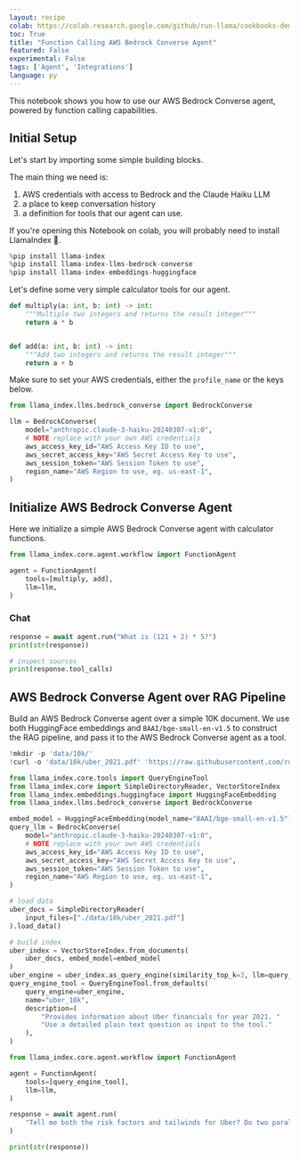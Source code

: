 ```yaml
---
layout: recipe
colab: https://colab.research.google.com/github/run-llama/cookbooks-demo/blob/main/notebooks/agent/bedrock_converse_agent.ipynb
toc: True
title: "Function Calling AWS Bedrock Converse Agent"
featured: False
experimental: False
tags: ['Agent', 'Integrations']
language: py
---
```

This notebook shows you how to use our AWS Bedrock Converse agent, powered by function calling capabilities.

## Initial Setup 

Let's start by importing some simple building blocks.  

The main thing we need is:
1. AWS credentials with access to Bedrock and the Claude Haiku LLM
2. a place to keep conversation history 
3. a definition for tools that our agent can use.

If you're opening this Notebook on colab, you will probably need to install LlamaIndex 🦙.



```python
%pip install llama-index
%pip install llama-index-llms-bedrock-converse
%pip install llama-index-embeddings-huggingface
```

Let's define some very simple calculator tools for our agent.


```python
def multiply(a: int, b: int) -> int:
    """Multiple two integers and returns the result integer"""
    return a * b


def add(a: int, b: int) -> int:
    """Add two integers and returns the result integer"""
    return a + b
```

Make sure to set your AWS credentials, either the `profile_name` or the keys below.


```python
from llama_index.llms.bedrock_converse import BedrockConverse

llm = BedrockConverse(
    model="anthropic.claude-3-haiku-20240307-v1:0",
    # NOTE replace with your own AWS credentials
    aws_access_key_id="AWS Access Key ID to use",
    aws_secret_access_key="AWS Secret Access Key to use",
    aws_session_token="AWS Session Token to use",
    region_name="AWS Region to use, eg. us-east-1",
)
```

## Initialize AWS Bedrock Converse Agent

Here we initialize a simple AWS Bedrock Converse agent with calculator functions.


```python
from llama_index.core.agent.workflow import FunctionAgent

agent = FunctionAgent(
    tools=[multiply, add],
    llm=llm,
)
```

### Chat


```python
response = await agent.run("What is (121 + 2) * 5?")
print(str(response))
```


```python
# inspect sources
print(response.tool_calls)
```

## AWS Bedrock Converse Agent over RAG Pipeline

Build an AWS Bedrock Converse agent over a simple 10K document. We use both HuggingFace embeddings and `BAAI/bge-small-en-v1.5` to construct the RAG pipeline, and pass it to the AWS Bedrock Converse agent as a tool.


```python
!mkdir -p 'data/10k/'
!curl -o 'data/10k/uber_2021.pdf' 'https://raw.githubusercontent.com/run-llama/llama_index/main/docs/docs/examples/data/10k/uber_2021.pdf'
```


```python
from llama_index.core.tools import QueryEngineTool
from llama_index.core import SimpleDirectoryReader, VectorStoreIndex
from llama_index.embeddings.huggingface import HuggingFaceEmbedding
from llama_index.llms.bedrock_converse import BedrockConverse

embed_model = HuggingFaceEmbedding(model_name="BAAI/bge-small-en-v1.5")
query_llm = BedrockConverse(
    model="anthropic.claude-3-haiku-20240307-v1:0",
    # NOTE replace with your own AWS credentials
    aws_access_key_id="AWS Access Key ID to use",
    aws_secret_access_key="AWS Secret Access Key to use",
    aws_session_token="AWS Session Token to use",
    region_name="AWS Region to use, eg. us-east-1",
)

# load data
uber_docs = SimpleDirectoryReader(
    input_files=["./data/10k/uber_2021.pdf"]
).load_data()

# build index
uber_index = VectorStoreIndex.from_documents(
    uber_docs, embed_model=embed_model
)
uber_engine = uber_index.as_query_engine(similarity_top_k=3, llm=query_llm)
query_engine_tool = QueryEngineTool.from_defaults(
    query_engine=uber_engine,
    name="uber_10k",
    description=(
        "Provides information about Uber financials for year 2021. "
        "Use a detailed plain text question as input to the tool."
    ),
)
```


```python
from llama_index.core.agent.workflow import FunctionAgent

agent = FunctionAgent(
    tools=[query_engine_tool],
    llm=llm,
)
```


```python
response = await agent.run(
    "Tell me both the risk factors and tailwinds for Uber? Do two parallel tool calls."
)
```


```python
print(str(response))
```
